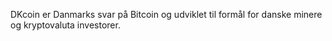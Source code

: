 DKcoin er Danmarks svar på Bitcoin og udviklet til formål for danske minere og kryptovaluta investorer.
